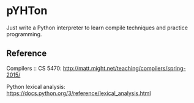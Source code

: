 pYHTon
===
Just write a Python interpreter to learn compile techniques and practice programming.

## Reference
Compilers :: CS 5470: http://matt.might.net/teaching/compilers/spring-2015/

Python lexical analysis: https://docs.python.org/3/reference/lexical_analysis.html
